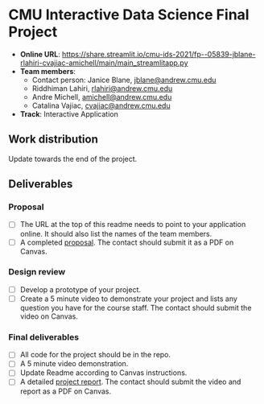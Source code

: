 # CMU Interactive Data Science Final Project

* **Online URL**:  https://share.streamlit.io/cmu-ids-2021/fp--05839-jblane-rlahiri-cvajiac-amichell/main/main_streamlitapp.py
* **Team members**:
  * Contact person: Janice Blane, jblane@andrew.cmu.edu
  * Riddhiman Lahiri, rlahiri@andrew.cmu.edu
  * Andre Michell, amichell@andrew.cmu.edu
  * Catalina Vajiac, cvajiac@andrew.cmu.edu
* **Track**: Interactive Application

## Work distribution

Update towards the end of the project.

## Deliverables

### Proposal

- [ ] The URL at the top of this readme needs to point to your application online. It should also list the names of the team members.
- [ ] A completed [proposal](Proposal.md). The contact should submit it as a PDF on Canvas.

### Design review

- [ ] Develop a prototype of your project.
- [ ] Create a 5 minute video to demonstrate your project and lists any question you have for the course staff. The contact should submit the video on Canvas.

### Final deliverables

- [ ] All code for the project should be in the repo.
- [ ] A 5 minute video demonstration.
- [ ] Update Readme according to Canvas instructions.
- [ ] A detailed [project report](Report.md). The contact should submit the video and report as a PDF on Canvas.
